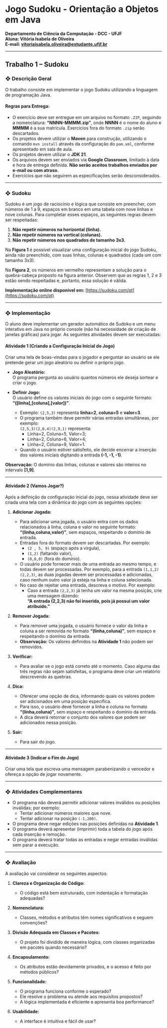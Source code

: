 # Jogo Sudoku - Orientação a Objetos em Java
**Departamento de Ciência da Computação - DCC - UFJF**  
**Aluna: Vitória Isabela de Oliveira**  
**E-mail: vitoriaisabela.oliveira@estudante.ufjf.br**  

---

## Trabalho 1 – Sudoku

### ❖ Descrição Geral
O trabalho consiste em implementar o jogo Sudoku utilizando a linguagem de programação Java.  

#### Regras para Entrega:
- O exercício deve ser entregue em um arquivo no formato `.ZIP`, seguindo a nomenclatura: **“NNNN-MMMM.zip”**, onde **NNNN** é o nome do aluno e **MMMM** é a sua matrícula. Exercícios fora do formato `.zip` serão descartados.  
- Os projetos devem utilizar o **Maven** para construção, utilizando o comando `mvn install` através da configuração do `pom.xml`, conforme apresentado em sala de aula.  
- Os projetos devem utilizar o **JDK 21**.  
- Os arquivos devem ser enviados via **Google Classroom**, limitado à data e hora de entrega definida. **Não serão aceitos trabalhos enviados por e-mail ou com atraso.**  
- Exercícios que não seguirem as especificações serão desconsiderados.  

---

### ❖ Sudoku
Sudoku é um jogo de raciocínio e lógica que consiste em preencher, com números de 1 a 9, espaços em branco em uma tabela com nove linhas e nove colunas. Para completar esses espaços, as seguintes regras devem ser respeitadas:  
1. **Não repetir números na horizontal (linha).**  
2. **Não repetir números na vertical (colunas).**  
3. **Não repetir números nos quadrados de tamanho 3x3.**  

Na **Figura 1** é possível visualizar uma configuração inicial do jogo Sudoku, ainda não preenchido, com suas linhas, colunas e quadrados (cada um com tamanho 3x3).  

Na **Figura 2**, os números em vermelho representam a solução para o quebra-cabeça proposto na figura anterior. Observem que as regras 1, 2 e 3 estão sendo respeitadas e, portanto, essa solução é válida.  

**Implementação online disponível em:** [https://sudoku.com/pt](https://sudoku.com/pt)  

---

### ❖ Implementação
O aluno deve implementar um gerador automático de Sudoku e um menu interativo em Java no próprio console (não há necessidade de criação de janelas gráficas) para jogar. As seguintes atividades devem ser executadas:  

#### **Atividade 1 (Criando a Configuração Inicial do Jogo)**  
Criar uma tela de boas-vindas para o jogador e perguntar ao usuário se ele pretende gerar um jogo aleatório ou definir o próprio jogo.  

- **Jogo Aleatório:**  
  O programa pergunta ao usuário quantos números ele deseja sortear e criar o jogo.  

- **Definir Jogo:**  
  O usuário define os valores iniciais do jogo com o seguinte formato: **“([linha],[coluna],[valor])”**.  
  - Exemplo: `(2,5,3)` representa **linha=2**, **coluna=5** e **valor=3**.  
  - O programa também deve permitir várias entradas simultâneas, por exemplo:  
    `(2,5,3)(2,6,4)(2,9,1)` representa:  
    - Linha=2, Coluna=5, Valor=3;  
    - Linha=2, Coluna=6, Valor=4;  
    - Linha=2, Coluna=9, Valor=1.  
  - Quando o usuário estiver satisfeito, ele decide encerrar a inserção dos valores iniciais digitando a entrada **(-1, -1, -1)**.  

**Observação:** O domínio das linhas, colunas e valores são inteiros no intervalo **[1,9]**.  

---

#### **Atividade 2 (Vamos Jogar?)**  
Após a definição da configuração inicial do jogo, nessa atividade deve ser criada uma tela com a dinâmica do jogo com as seguintes opções:  

1. **Adicionar Jogada:**  
   - Para adicionar uma jogada, o usuário entra com os dados relacionados à linha, coluna e valor no seguinte formato: **“(linha,coluna,valor)”**, sem espaços, respeitando o domínio de entrada.  
   - Entradas fora do formato devem ser descartadas. Por exemplo:  
     - `(2 , 5, 9)` (espaço após a vírgula),  
     - `(1,2)` (faltando valor),  
     - `(0,0,0)` (fora do domínio).  
   - O usuário pode fornecer mais de uma entrada ao mesmo tempo, e todas devem ser processadas. Por exemplo, para a entrada `(1,1,2)(2,2,3)`, as duas jogadas devem ser processadas e adicionadas, caso nenhum outro valor já esteja na linha e coluna selecionada.  
   - No caso de rejeitar uma entrada, descreva o motivo. Por exemplo:  
     - Caso a entrada `(2,2,3)` já tenha um valor na mesma posição, crie uma mensagem dizendo:  
       **“A entrada (2,2,3) não foi inserida, pois já possui um valor atribuído.”**  

2. **Remover Jogada:**  
   - Para remover uma jogada, o usuário fornece o valor da linha e coluna a ser removida no formato **“(linha,coluna)”**, sem espaço e respeitando o domínio da entrada.  
   - **Observação:** Os valores definidos na **Atividade 1** não podem ser removidos.  

3. **Verificar:**  
   - Para avaliar se o jogo está correto até o momento. Caso alguma das três regras não sejam satisfeitas, o programa deve criar um relatório descrevendo as quebras.  

4. **Dica:**  
   - Oferecer uma opção de dica, informando quais os valores podem ser adicionados em uma posição específica.  
   - Para isso, o usuário deve fornecer a linha e coluna no formato **“(linha,coluna)”**, sem espaço e respeitando o domínio da entrada.  
   - A dica deverá retornar o conjunto dos valores que podem ser adicionados nessa posição.  

5. **Sair:**  
   - Para sair do jogo.  

---

#### **Atividade 3 (Indicar o Fim do Jogo)**  
Criar uma tela que escreva uma mensagem parabenizando o vencedor e ofereça a opção de jogar novamente.  

---

### ❖ Atividades Complementares
- O programa não deverá permitir adicionar valores inválidos ou posições inválidas; por exemplo:  
  - Tentar adicionar números maiores que nove.  
  - Tentar adicionar na posição `(-1,200)`.  
- O programa deve negar edições nas posições definidas na **Atividade 1**.  
- O programa deverá apresentar (imprimir) toda a tabela do jogo após cada inserção e remoção.  
- O programa deverá tratar todas as entradas e negar entradas inválidas sem parar a execução.  

---

### ❖ Avaliação
A avaliação vai considerar os seguintes aspectos:  

1. **Clareza e Organização do Código:**  
   - O código está bem estruturado, com indentação e formatação adequadas?  

2. **Nomenclatura:**  
   - Classes, métodos e atributos têm nomes significativos e seguem convenções?  

3. **Divisão Adequada em Classes e Pacotes:**  
   - O projeto foi dividido de maneira lógica, com classes organizadas em pacotes quando necessário?  

4. **Encapsulamento:**  
   - Os atributos estão devidamente privados, e o acesso é feito por métodos públicos?  

5. **Funcionalidade:**  
   - O programa funciona conforme o esperado?  
   - Ele resolve o problema ou atende aos requisitos propostos?  
   - A lógica implementada é eficiente e apresenta boa performance?  

6. **Usabilidade:**  
   - A interface é intuitiva e fácil de usar?  

